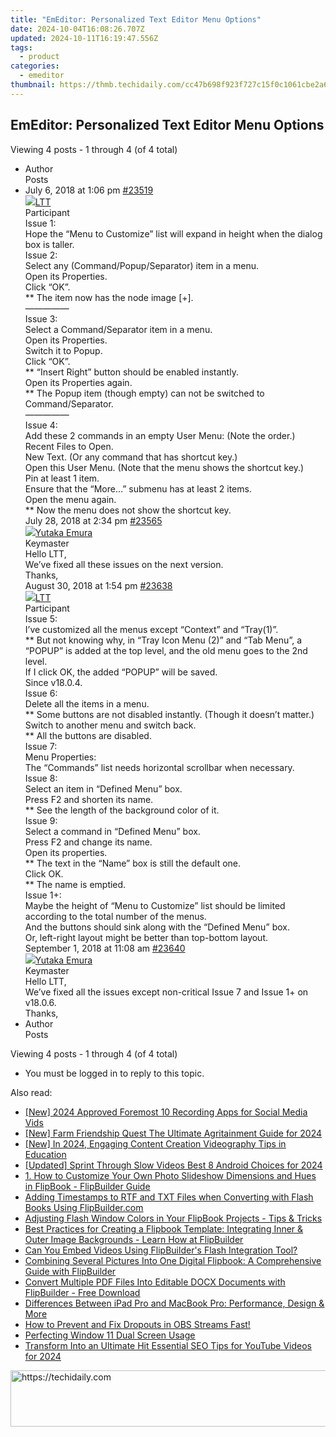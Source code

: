 ```yaml
---
title: "EmEditor: Personalized Text Editor Menu Options"
date: 2024-10-04T16:08:26.707Z
updated: 2024-10-11T16:19:47.556Z
tags:
  - product
categories:
  - emeditor
thumbnail: https://thmb.techidaily.com/cc47b698f923f727c15f0c1061cbe2a60849e3112495eb0d057b6f746e88f4ee.jpg
---
```


## EmEditor: Personalized Text Editor Menu Options

Viewing 4 posts - 1 through 4 (of 4 total)

* Author  
Posts
* July 6, 2018 at 1:06 pm [#23519](https://tools.techidaily.com/emeditor/products/)  
[![](https://secure.gravatar.com/avatar/b873808416c17f967acca86a789d0ab1?s=80&d=identicon&r=g)LTT](https://www.emeditor.com/forums/users/LTT/ "View LTT's profile")  
Participant  
Issue 1:  
 Hope the “Menu to Customize” list will expand in height when the dialog box is taller.  
Issue 2:  
 Select any (Command/Popup/Separator) item in a menu.  
 Open its Properties.  
 Click “OK”.  
 \*\* The item now has the node image \[+\].  
—————  
 Issue 3:  
 Select a Command/Separator item in a menu.  
 Open its Properties.  
 Switch it to Popup.  
 Click “OK”.  
 \*\* “Insert Right” button should be enabled instantly.  
Open its Properties again.  
 \*\* The Popup item (though empty) can not be switched to Command/Separator.  
—————  
 Issue 4:  
 Add these 2 commands in an empty User Menu: (Note the order.)  
 Recent Files to Open.  
 New Text. (Or any command that has shortcut key.)  
Open this User Menu. (Note that the menu shows the shortcut key.)  
 Pin at least 1 item.  
 Ensure that the “More…” submenu has at least 2 items.  
Open the menu again.  
 \*\* Now the menu does not show the shortcut key.  
July 28, 2018 at 2:34 pm [#23565](https://tools.techidaily.com/emeditor/products/)  
[![](https://secure.gravatar.com/avatar/a0a6377144ed3636f985d87303f65ed2?s=80&d=identicon&r=g)Yutaka Emura](https://www.emeditor.com/forums/users/yemura/ "View Yutaka Emura's profile")  
Keymaster  
Hello LTT,  
 We’ve fixed all these issues on the next version.  
 Thanks,  
August 30, 2018 at 1:54 pm [#23638](https://tools.techidaily.com/emeditor/products/)  
[![](https://secure.gravatar.com/avatar/b873808416c17f967acca86a789d0ab1?s=80&d=identicon&r=g)LTT](https://www.emeditor.com/forums/users/LTT/ "View LTT's profile")  
Participant  
Issue 5:  
 I’ve customized all the menus except “Context” and “Tray(1)”.  
 \*\* But not knowing why, in “Tray Icon Menu (2)” and “Tab Menu”, a “POPUP” is added at the top level, and the old menu goes to the 2nd level.  
 If I click OK, the added “POPUP” will be saved.  
 Since v18.0.4.  
Issue 6:  
 Delete all the items in a menu.  
 \*\* Some buttons are not disabled instantly. (Though it doesn’t matter.)  
 Switch to another menu and switch back.  
 \*\* All the buttons are disabled.  
Issue 7:  
 Menu Properties:  
 The “Commands” list needs horizontal scrollbar when necessary.  
Issue 8:  
 Select an item in “Defined Menu” box.  
 Press F2 and shorten its name.  
 \*\* See the length of the background color of it.  
Issue 9:  
 Select a command in “Defined Menu” box.  
 Press F2 and change its name.  
 Open its properties.  
 \*\* The text in the “Name” box is still the default one.  
 Click OK.  
 \*\* The name is emptied.  
Issue 1+:  
 Maybe the height of “Menu to Customize” list should be limited according to the total number of the menus.  
 And the buttons should sink along with the “Defined Menu” box.  
 Or, left-right layout might be better than top-bottom layout.  
September 1, 2018 at 11:08 am [#23640](https://tools.techidaily.com/emeditor/products/)  
[![](https://secure.gravatar.com/avatar/a0a6377144ed3636f985d87303f65ed2?s=80&d=identicon&r=g)Yutaka Emura](https://www.emeditor.com/forums/users/yemura/ "View Yutaka Emura's profile")  
Keymaster  
Hello LTT,  
We’ve fixed all the issues except non-critical Issue 7 and Issue 1+ on v18.0.6.  
Thanks,
* Author  
Posts

Viewing 4 posts - 1 through 4 (of 4 total)

* You must be logged in to reply to this topic.

<ins class="adsbygoogle"
     style="display:block"
     data-ad-format="autorelaxed"
     data-ad-client="ca-pub-7571918770474297"
     data-ad-slot="1223367746"></ins>

<ins class="adsbygoogle"
     style="display:block"
     data-ad-client="ca-pub-7571918770474297"
     data-ad-slot="8358498916"
     data-ad-format="auto"
     data-full-width-responsive="true"></ins>

<span class="atpl-alsoreadstyle">Also read:</span>
<div><ul>
<li><a href="https://eaxpv-info.techidaily.com/new-2024-approved-foremost-10-recording-apps-for-social-media-vids/"><u>[New] 2024 Approved Foremost 10 Recording Apps for Social Media Vids</u></a></li>
<li><a href="https://screen-video-capture.techidaily.com/new-farm-friendship-quest-the-ultimate-agritainment-guide-for-2024/"><u>[New] Farm Friendship Quest The Ultimate Agritainment Guide for 2024</u></a></li>
<li><a href="https://article-helps.techidaily.com/new-in-2024-engaging-content-creation-videography-tips-in-education/"><u>[New] In 2024, Engaging Content Creation Videography Tips in Education</u></a></li>
<li><a href="https://fox-friendly.techidaily.com/updated-sprint-through-slow-videos-best-8-android-choices-for-2024/"><u>[Updated] Sprint Through Slow Videos Best 8 Android Choices for 2024</u></a></li>
<li><a href="https://win-advanced.techidaily.com/1-how-to-customize-your-own-photo-slideshow-dimensions-and-hues-in-flipbook-flipbuilder-guide/"><u>1. How to Customize Your Own Photo Slideshow Dimensions and Hues in FlipBook - FlipBuilder Guide</u></a></li>
<li><a href="https://win-advanced.techidaily.com/adding-timestamps-to-rtf-and-txt-files-when-converting-with-flash-books-using-flipbuildercom/"><u>Adding Timestamps to RTF and TXT Files when Converting with Flash Books Using FlipBuilder.com</u></a></li>
<li><a href="https://win-advanced.techidaily.com/adjusting-flash-window-colors-in-your-flipbook-projects-tips-and-tricks/"><u>Adjusting Flash Window Colors in Your FlipBook Projects - Tips & Tricks</u></a></li>
<li><a href="https://win-advanced.techidaily.com/best-practices-for-creating-a-flipbook-template-integrating-inner-and-outer-image-backgrounds-learn-how-at-flipbuilder/"><u>Best Practices for Creating a Flipbook Template: Integrating Inner & Outer Image Backgrounds - Learn How at FlipBuilder</u></a></li>
<li><a href="https://win-advanced.techidaily.com/can-you-embed-videos-using-flipbuilders-flash-integration-tool/"><u>Can You Embed Videos Using FlipBuilder's Flash Integration Tool?</u></a></li>
<li><a href="https://win-advanced.techidaily.com/combining-several-pictures-into-one-digital-flipbook-a-comprehensive-guide-with-flipbuilder/"><u>Combining Several Pictures Into One Digital Flipbook: A Comprehensive Guide with FlipBuilder</u></a></li>
<li><a href="https://win-advanced.techidaily.com/convert-multiple-pdf-files-into-editable-docx-documents-with-flipbuilder-free-download/"><u>Convert Multiple PDF Files Into Editable DOCX Documents with FlipBuilder - Free Download</u></a></li>
<li><a href="https://buynow-reviews.techidaily.com/differences-between-ipad-pro-and-macbook-pro-performance-design-and-more/"><u>Differences Between iPad Pro and MacBook Pro: Performance, Design & More</u></a></li>
<li><a href="https://win-web.techidaily.com/how-to-prevent-and-fix-dropouts-in-obs-streams-fast/"><u>How to Prevent and Fix Dropouts in OBS Streams Fast!</u></a></li>
<li><a href="https://win11.techidaily.com/perfecting-window-11-dual-screen-usage/"><u>Perfecting Window 11 Dual Screen Usage</u></a></li>
<li><a href="https://facebook-record-videos.techidaily.com/transform-into-an-ultimate-hit-essential-seo-tips-for-youtube-videos-for-2024/"><u>Transform Into an Ultimate Hit Essential SEO Tips for YouTube Videos for 2024</u></a></li>
</ul></div>

<!-- affiliate ads begin -->
<a href="https://appsumo.8odi.net/c/5597632/2151884/7443" target="_top" id="2151884">
  <img src="//a.impactradius-go.com/display-ad/7443-2151884" border="0" alt="https://techidaily.com" width="728" height="90"/>
</a>
<img height="0" width="0" src="https://appsumo.8odi.net/i/5597632/2151884/7443" style="position:absolute;visibility:hidden;" border="0" />
<!-- affiliate ads end -->

